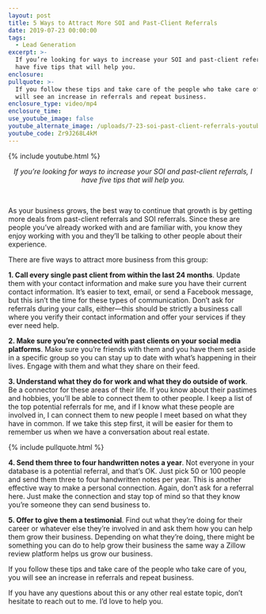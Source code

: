 ```yaml
---
layout: post
title: 5 Ways to Attract More SOI and Past-Client Referrals
date: 2019-07-23 00:00:00
tags:
  - Lead Generation
excerpt: >-
  If you’re looking for ways to increase your SOI and past-client referrals, I
  have five tips that will help you.
enclosure:
pullquote: >-
  If you follow these tips and take care of the people who take care of you, you
  will see an increase in referrals and repeat business.
enclosure_type: video/mp4
enclosure_time:
use_youtube_image: false
youtube_alternate_image: /uploads/7-23-soi-past-client-referrals-youtube.jpg
youtube_code: Zr9J268L4kM
---
```


{% include youtube.html %}

<center><em>If you&rsquo;re looking for ways to increase your SOI and past-client referrals, I have five tips that will help you.</em></center>

&nbsp;

As your business grows, the best way to continue that growth is by getting more deals from past-client referrals and SOI referrals. Since these are people you’ve already worked with and are familiar with, you know they enjoy working with you and they’ll be talking to other people about their experience.

There are five ways to attract more business from this group:

**1\. Call every single past client from within the last 24 months**. Update them with your contact information and make sure you have their current contact information. It’s easier to text, email, or send a Facebook message, but this isn’t the time for these types of communication. Don’t ask for referrals during your calls, either—this should be strictly a business call where you verify their contact information and offer your services if they ever need help.

**2\. Make sure you’re connected with past clients on your social media platforms**. Make sure you’re friends with them and you have them set aside in a specific group so you can stay up to date with what’s happening in their lives. Engage with them and what they share on their feed.

**3\. Understand what they do for work and what they do outside of work**. Be a connector for these areas of their life. If you know about their pastimes and hobbies, you’ll be able to connect them to other people. I keep a list of the top potential referrals for me, and if I know what these people are involved in, I can connect them to new people I meet based on what they have in common. If we take this step first, it will be easier for them to remember us when we have a conversation about real estate.

{% include pullquote.html %}

**4\. Send them three to four handwritten notes a year**. Not everyone in your database is a potential referral, and that’s OK. Just pick 50 or 100 people and send them three to four handwritten notes per year. This is another effective way to make a personal connection. Again, don’t ask for a referral here. Just make the connection and stay top of mind so that they know you’re someone they can send business to.

**5\. Offer to give them a testimonial**. Find out what they’re doing for their career or whatever else they’re involved in and ask them how you can help them grow their business. Depending on what they’re doing, there might be something you can do to help grow their business the same way a Zillow review platform helps us grow our business.

If you follow these tips and take care of the people who take care of you, you will see an increase in referrals and repeat business.

If you have any questions about this or any other real estate topic, don’t hesitate to reach out to me. I’d love to help you.